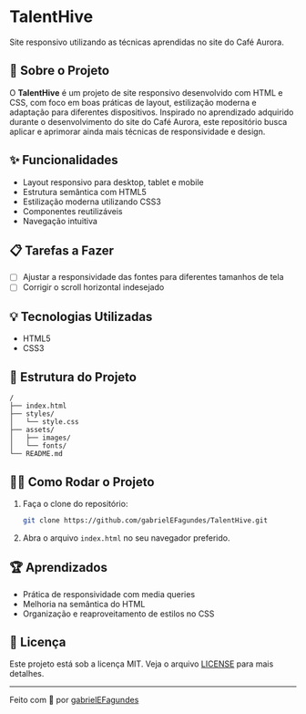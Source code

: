 # TalentHive

Site responsivo utilizando as técnicas aprendidas no site do Café Aurora.

## 🚀 Sobre o Projeto

O **TalentHive** é um projeto de site responsivo desenvolvido com HTML e CSS, com foco em boas práticas de layout, estilização moderna e adaptação para diferentes dispositivos. Inspirado no aprendizado adquirido durante o desenvolvimento do site do Café Aurora, este repositório busca aplicar e aprimorar ainda mais técnicas de responsividade e design.

## ✨ Funcionalidades

- Layout responsivo para desktop, tablet e mobile
- Estrutura semântica com HTML5
- Estilização moderna utilizando CSS3
- Componentes reutilizáveis
- Navegação intuitiva

## 📋 Tarefas a Fazer

- [ ] Ajustar a responsividade das fontes para diferentes tamanhos de tela
- [ ] Corrigir o scroll horizontal indesejado

## 💡 Tecnologias Utilizadas

- HTML5
- CSS3

## 📁 Estrutura do Projeto

```
/
├── index.html
├── styles/
│   └── style.css
├── assets/
│   ├── images/
│   └── fonts/
└── README.md
```

## 👨‍💻 Como Rodar o Projeto

1. Faça o clone do repositório:
   ```bash
   git clone https://github.com/gabrielEFagundes/TalentHive.git
   ```
2. Abra o arquivo `index.html` no seu navegador preferido.

## 🏆 Aprendizados

- Prática de responsividade com media queries
- Melhoria na semântica do HTML
- Organização e reaproveitamento de estilos no CSS

## 📝 Licença

Este projeto está sob a licença MIT. Veja o arquivo [LICENSE](LICENSE) para mais detalhes.

---

Feito com 💙 por [gabrielEFagundes](https://github.com/gabrielEFagundes)
